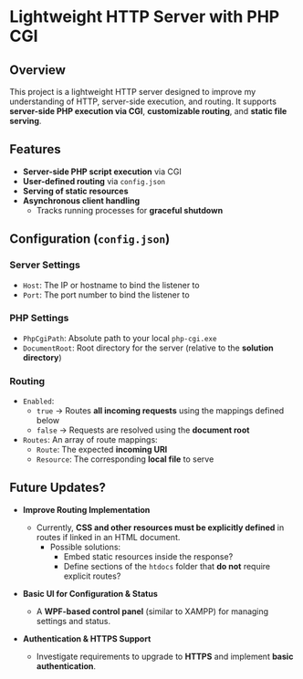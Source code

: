 # Lightweight HTTP Server with PHP CGI

## Overview
This project is a lightweight HTTP server designed to improve my understanding of HTTP, server-side execution, and routing. It supports **server-side PHP execution via CGI**, **customizable routing**, and **static file serving**.

## Features
- **Server-side PHP script execution** via CGI
- **User-defined routing** via `config.json`
- **Serving of static resources**
- **Asynchronous client handling**
  - Tracks running processes for **graceful shutdown**

## Configuration (`config.json`)

### **Server Settings**
- `Host`: The IP or hostname to bind the listener to
- `Port`: The port number to bind the listener to

### **PHP Settings**
- `PhpCgiPath`: Absolute path to your local `php-cgi.exe`
- `DocumentRoot`: Root directory for the server (relative to the **solution directory**)

### **Routing**
- `Enabled`:  
  - `true` → Routes **all incoming requests** using the mappings defined below  
  - `false` → Requests are resolved using the **document root**
- `Routes`: An array of route mappings:
  - `Route`: The expected **incoming URI**
  - `Resource`: The corresponding **local file** to serve

## **Future Updates?**
- **Improve Routing Implementation**  
  - Currently, **CSS and other resources must be explicitly defined** in routes if linked in an HTML document.  
    - Possible solutions:
      - Embed static resources inside the response?
      - Define sections of the `htdocs` folder that **do not** require explicit routes?
  
- **Basic UI for Configuration & Status**  
  - A **WPF-based control panel** (similar to XAMPP) for managing settings and status.

- **Authentication & HTTPS Support**  
  - Investigate requirements to upgrade to **HTTPS** and implement **basic authentication**.
